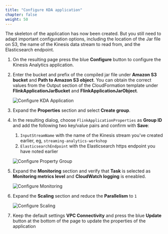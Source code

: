 ```yaml
---
title: "Configure KDA application"
chapter: false
weight: 50
---
```


The skeleton of the application has now been created. But you still need to adapt important configuration options, including the location of the Jar file on S3, the name of the Kinesis data stream to read from, and the Elasticsearch endpoint.

1. On the resulting page press the blue **Configure** button to configure the Kinesis Analytics application.

1. Enter the bucket and prefix of the compiled jar file under **Amazon S3 bucket** and **Path to Amazon S3 object**. You can obtain the correct values from the Output section of the CloudFormation template under **FlinkApplicationJarBucket** and **FlinkApplicationJarObject**.

	![Configure KDA Application](/images/flink-on-kda/kda-configure.png)

1. Expand the **Properties** section and select **Create group**. 

1. In the resulting dialog, choose `FlinkApplicationProperties` as **Group ID** and add the following two key/value pairs and confirm with **Save**:
	1. `InputStreamName` with the name of the Kinesis stream you've created earlier, eg, `streaming-analytics-workshop`
	1. `ElasticsearchEndpoint` with the Elasticsearch https endpoint you have noted earlier

	![Configure Property Group](/images/flink-on-kda/kda-property-group.png)

1. Expand the **Monitoring** section and verify that **Task** is selected as **Monitoring metrics level** and **CloudWatch logging** is eneabled.

	![Configure Monitoring](/images/flink-on-kda/kda-monitoring.png)

1. Expand the **Scaling** section and reduce the **Parallelism** to `1`

	![Configure Scaling](/images/flink-on-kda/kda-configure-scaling.png)

1. Keep the default settings **VPC Connectivity** and press the blue **Update** button at the bottom of the page to update the properties of the application
